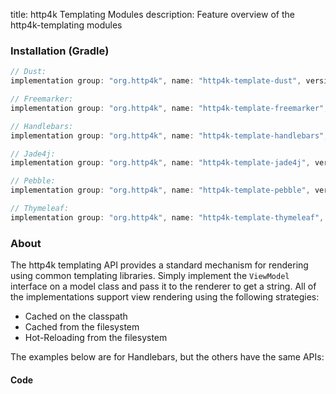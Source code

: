 title: http4k Templating Modules
description: Feature overview of the http4k-templating modules

### Installation (Gradle)

```groovy
// Dust: 
implementation group: "org.http4k", name: "http4k-template-dust", version: "4.12.3.0"

// Freemarker: 
implementation group: "org.http4k", name: "http4k-template-freemarker", version: "4.12.3.0"

// Handlebars: 
implementation group: "org.http4k", name: "http4k-template-handlebars", version: "4.12.3.0"

// Jade4j: 
implementation group: "org.http4k", name: "http4k-template-jade4j", version: "4.12.3.0"

// Pebble: 
implementation group: "org.http4k", name: "http4k-template-pebble", version: "4.12.3.0"

// Thymeleaf: 
implementation group: "org.http4k", name: "http4k-template-thymeleaf", version: "4.12.3.0"
```

### About
The http4k templating API provides a standard mechanism for rendering using common templating libraries. Simply implement the `ViewModel` interface on a model class and pass it to the renderer to get a string. All of the implementations support view rendering using the following strategies:

* Cached on the classpath
* Cached from the filesystem
* Hot-Reloading from the filesystem

The examples below are for Handlebars, but the others have the same APIs:

#### Code  [<img class="octocat"/>](https://github.com/http4k/http4k/blob/master/src/docs/guide/reference/templating/example.kt)

<script src="https://gist-it.appspot.com/https://github.com/http4k/http4k/blob/master/src/docs/guide/reference/templating/example.kt"></script>

[http4k]: https://http4k.org
